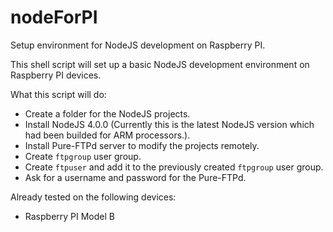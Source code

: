 # nodeForPI
Setup environment for NodeJS development on Raspberry PI.

This shell script will set up a basic NodeJS development environment on Raspberry PI devices.

What this script will do:
* Create a folder for the NodeJS projects.
* Install NodeJS 4.0.0 (Currently this is the latest NodeJS version which had been builded for ARM processors.).
* Install Pure-FTPd server to modify the projects remotely.
* Create `ftpgroup` user group.
* Create `ftpuser` and add it to the previously created `ftpgroup` user group.
* Ask for a username and password for the Pure-FTPd.

Already tested on the following devices:
* Raspberry PI Model B